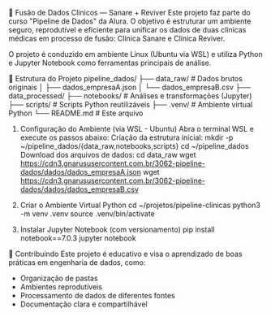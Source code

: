 🏥 Fusão de Dados Clínicos — Sanare + Reviver
Este projeto faz parte do curso "Pipeline de Dados" da Alura. O objetivo é estruturar um ambiente seguro, reprodutível e eficiente para unificar os dados de duas clínicas médicas em processo de fusão: Clínica Sanare e Clínica Reviver.

O projeto é conduzido em ambiente Linux (Ubuntu via WSL) e utiliza Python e Jupyter Notebook como ferramentas principais de análise.

📁 Estrutura do Projeto
pipeline_dados/
├── data_raw/              # Dados brutos originais
│   ├── dados_empresaA.json
│   └── dados_empresaB.csv
├── data_processed/ 
├── notebooks/             # Análises e transformações (Jupyter)
├── scripts/               # Scripts Python reutilizáveis
├── .venv/                 # Ambiente virtual Python
└── README.md              # Este arquivo

1. Configuração do Ambiente (via WSL - Ubuntu)
Abra o terminal WSL e execute os passos abaixo:
Criação da estrutura inicial:
mkdir -p ~/pipeline_dados/{data_raw,notebooks,scripts}
cd ~/pipeline_dados
Download dos arquivos de dados:
cd data_raw
wget https://cdn3.gnarususercontent.com.br/3062-pipeline-dados/dados/dados_empresaA.json
wget https://cdn3.gnarususercontent.com.br/3062-pipeline-dados/dados/dados_empresaB.csv

2. Criar o Ambiente Virtual Python
cd ~/projetos/pipeline-clinicas
python3 -m venv .venv
source .venv/bin/activate

3. Instalar Jupyter Notebook (com versionamento)
pip install notebook==7.0.3
jupyter notebook

🤝 Contribuindo
Este projeto é educativo e visa o aprendizado de boas práticas em engenharia de dados, como:
- Organização de pastas
- Ambientes reprodutíveis
- Processamento de dados de diferentes fontes
- Documentação clara e compartilhável

